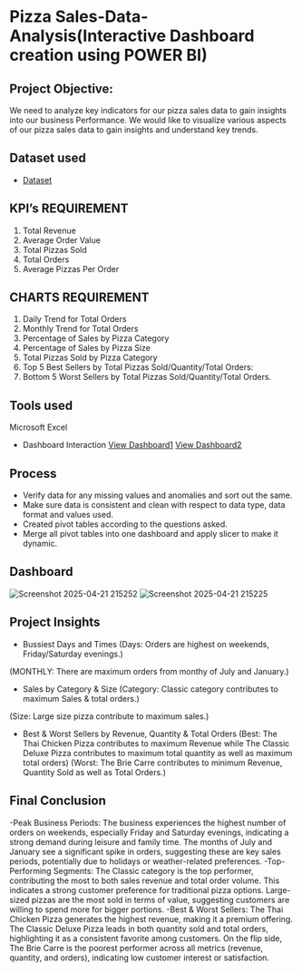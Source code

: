 # Pizza Sales-Data-Analysis(Interactive Dashboard creation using POWER BI)
## Project Objective:
We need to analyze key indicators for our pizza sales data to gain insights into our business
Performance.
We would like to visualize various aspects of our pizza sales data to gain insights and
understand key trends.
## Dataset used
- <a href= "https://github.com/Pawan6505/Data-Analysis-Dashboard/blob/main/Pizza_Sales_Dashboard.pbix">Dataset</a>

## KPI’s REQUIREMENT
1.	Total Revenue
2.	Average Order Value
3.	Total Pizzas Sold
4.	Total Orders
5.	Average Pizzas Per Order

## CHARTS REQUIREMENT
1.	Daily Trend for Total Orders
2.	Monthly Trend for Total Orders
3.	Percentage of Sales by Pizza Category
4.	Percentage of Sales by Pizza Size
5.	Total Pizzas Sold by Pizza Category
6.	Top 5 Best Sellers by Total Pizzas Sold/Quantity/Total Orders:
7.	Bottom 5 Worst Sellers by Total Pizzas Sold/Quantity/Total Orders.

## Tools used
Microsoft Excel


- Dashboard Interaction <a href= "https://github.com/Pawan6505/Data-Analysis-Dashboard/blob/main/Screenshot%202025-04-21%20215225.png">View Dashboard1</a>
<a href= "https://github.com/Pawan6505/Data-Analysis-Dashboard/blob/main/Screenshot%202025-04-21%20215252.png">View Dashboard2</a>


## Process
- Verify data for any missing values and anomalies and sort out the same.
- Make sure data is consistent and clean with respect to data type, data format and values used.
- Created pivot tables according to the questions asked.
- Merge all pivot tables into one dashboard and apply slicer to make it dynamic.

## Dashboard
![Screenshot 2025-04-21 215252](https://github.com/user-attachments/assets/2e5b51f8-8d83-47b0-8ff0-7dc105be8ac9)
![Screenshot 2025-04-21 215225](https://github.com/user-attachments/assets/09e4eb33-5c64-4398-8f66-1253a0cd98a0)



## Project Insights
-	Bussiest Days and Times
(Days: Orders are highest on weekends, Friday/Saturday evenings.)

(MONTHLY: There are maximum orders from monthy of July and January.)

-	Sales by Category & Size
(Category: Classic category contributes to maximum Sales & total orders.)

(Size: Large size pizza contribute to maximum sales.)
-	Best & Worst Sellers by Revenue, Quantity & Total Orders
(Best: The Thai Chicken Pizza contributes to maximum Revenue while The Classic Deluxe Pizza contributes to maximum total quantity as well as maximum total orders)
(Worst: The Brie Carre contributes to minimum Revenue, Quantity Sold as well as Total Orders.)


## Final Conclusion
-Peak Business Periods:
The business experiences the highest number of orders on weekends, especially Friday and Saturday evenings, indicating a strong demand during leisure and family time.
The months of July and January see a significant spike in orders, suggesting these are key sales periods, potentially due to holidays or weather-related preferences.
-Top-Performing Segments:
The Classic category is the top performer, contributing the most to both sales revenue and total order volume. This indicates a strong customer preference for traditional pizza options.
Large-sized pizzas are the most sold in terms of value, suggesting customers are willing to spend more for bigger portions.
-Best & Worst Sellers:
The Thai Chicken Pizza generates the highest revenue, making it a premium offering.
The Classic Deluxe Pizza leads in both quantity sold and total orders, highlighting it as a consistent favorite among customers.
On the flip side, The Brie Carre is the poorest performer across all metrics (revenue, quantity, and orders), indicating low customer interest or satisfaction.


